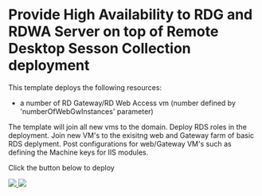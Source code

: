 # Provide High Availability to RDG and RDWA Server on top of Remote Desktop Sesson Collection deployment

This template deploys the following resources:

<ul><li>a number of RD Gateway/RD Web Access vm (number defined by 'numberOfWebGwInstances' parameter)</li></ul>

The template will join all new vms to the domain.
Deploy RDS roles in the deployment.
Join new VM's to the exisitng web and Gateway farm of basic RDS deplyment.
Post configurations for web/Gateway VM's such as defining the Machine keys for IIS modules.

Click the button below to deploy

<a href="https://portal.azure.com/#create/Microsoft.Template/uri/https%3A%2F%2Fraw.githubusercontent.com%2Fnavesh123%2Fazure-quickstart-templates%2Fmaster%2Frds-deployment-HA%2Fazuredeploy.json" target="_blank">
    <img src="http://azuredeploy.net/deploybutton.png"/>
</a>
<a href="http://armviz.io/#/?load=https%3A%2F%2Fraw.githubusercontent.com%2Fnavesh123%2Fazure-quickstart-templates%2Fmaster%2Frds-deployment-HA%2Fazuredeploy.json" target="_blank">
    <img src="http://armviz.io/visualizebutton.png"/>
</a>


